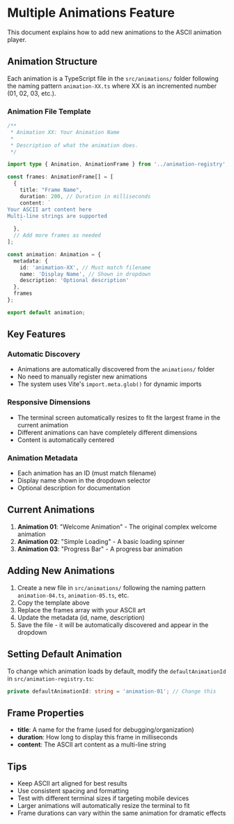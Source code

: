# Multiple Animations Feature

This document explains how to add new animations to the ASCII animation player.

## Animation Structure

Each animation is a TypeScript file in the `src/animations/` folder following the naming pattern `animation-XX.ts` where XX is an incremented number (01, 02, 03, etc.).

### Animation File Template

```typescript
/**
 * Animation XX: Your Animation Name
 * 
 * Description of what the animation does.
 */

import type { Animation, AnimationFrame } from '../animation-registry';

const frames: AnimationFrame[] = [
  {
    title: "Frame Name",
    duration: 200, // Duration in milliseconds
    content: `
Your ASCII art content here
Multi-line strings are supported
    `
  },
  // Add more frames as needed
];

const animation: Animation = {
  metadata: {
    id: 'animation-XX', // Must match filename
    name: 'Display Name', // Shown in dropdown
    description: 'Optional description'
  },
  frames
};

export default animation;
```

## Key Features

### Automatic Discovery
- Animations are automatically discovered from the `animations/` folder
- No need to manually register new animations
- The system uses Vite's `import.meta.glob()` for dynamic imports

### Responsive Dimensions
- The terminal screen automatically resizes to fit the largest frame in the current animation
- Different animations can have completely different dimensions
- Content is automatically centered

### Animation Metadata
- Each animation has an ID (must match filename)
- Display name shown in the dropdown selector
- Optional description for documentation

## Current Animations

1. **Animation 01**: "Welcome Animation" - The original complex welcome animation
2. **Animation 02**: "Simple Loading" - A basic loading spinner
3. **Animation 03**: "Progress Bar" - A progress bar animation

## Adding New Animations

1. Create a new file in `src/animations/` following the naming pattern `animation-04.ts`, `animation-05.ts`, etc.
2. Copy the template above
3. Replace the frames array with your ASCII art
4. Update the metadata (id, name, description)
5. Save the file - it will be automatically discovered and appear in the dropdown

## Setting Default Animation

To change which animation loads by default, modify the `defaultAnimationId` in `src/animation-registry.ts`:

```typescript
private defaultAnimationId: string = 'animation-01'; // Change this
```

## Frame Properties

- **title**: A name for the frame (used for debugging/organization)
- **duration**: How long to display this frame in milliseconds
- **content**: The ASCII art content as a multi-line string

## Tips

- Keep ASCII art aligned for best results
- Use consistent spacing and formatting
- Test with different terminal sizes if targeting mobile devices
- Larger animations will automatically resize the terminal to fit
- Frame durations can vary within the same animation for dramatic effects
